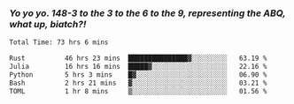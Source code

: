 ### ***Yo yo yo. 148-3 to the 3 to the 6 to the 9, representing the ABQ, what up, biatch?!***

<!--START_SECTION:waka-->

```txt
Total Time: 73 hrs 6 mins

Rust          46 hrs 23 mins  ███████████████▓░░░░░░░░░   63.19 %
Julia         16 hrs 16 mins  █████▓░░░░░░░░░░░░░░░░░░░   22.16 %
Python        5 hrs 3 mins    █▓░░░░░░░░░░░░░░░░░░░░░░░   06.90 %
Bash          2 hrs 21 mins   ▓░░░░░░░░░░░░░░░░░░░░░░░░   03.21 %
TOML          1 hr 8 mins     ▒░░░░░░░░░░░░░░░░░░░░░░░░   01.56 %
```

<!--END_SECTION:waka-->

<!--
**AJMC2002/AJMC2002** is a ✨ _special_ ✨ repository because its `README.md` (this file) appears on your GitHub profile.

Here are some ideas to get you started:

- 🔭 I’m currently working on ...
- 🌱 I’m currently learning ...
- 👯 I’m looking to collaborate on ...
- 🤔 I’m looking for help with ...
- 💬 Ask me about ...
- 📫 How to reach me: ...
- 😄 Pronouns: ...
- ⚡ Fun fact: ...
-->

